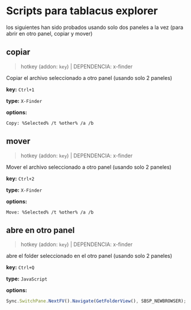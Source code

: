 # Scripts para tablacus explorer

los siguientes han sido probados usando solo dos paneles a la vez (para abrir en otro panel, copiar y mover)

## copiar

> hotkey (addon: `key`) | DEPENDENCIA: x-finder

Copiar el archivo seleccionado a otro panel (usando solo 2 paneles)

**key:** `Ctrl+1`

**type:** `X-Finder`

**options:**

```x-finder
Copy: %Selected% /t %other% /a /b
```

## mover

> hotkey (addon: `key`) | DEPENDENCIA: x-finder

Mover el archivo seleccionado a otro panel (usando solo 2 paneles)

**key:** `Ctrl+2`

**type:** `X-Finder`

**options:**

```x-finder
Move: %Selected% /t %other% /a /b
```

## abre en otro panel

> hotkey (addon: `key`) | DEPENDENCIA: x-finder

abre el folder seleccionado en el otro panel (usando solo 2 paneles)

**key:** `Ctrl+Q`

**type:** `JavaScript`

**options:**

```js
Sync.SwitchPane.NextFV().Navigate(GetFolderView(), SBSP_NEWBROWSER);
```


